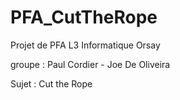 # PFA_CutTheRope

Projet de PFA L3 Informatique Orsay

groupe : Paul Cordier - Joe De Oliveira

Sujet : Cut the Rope

